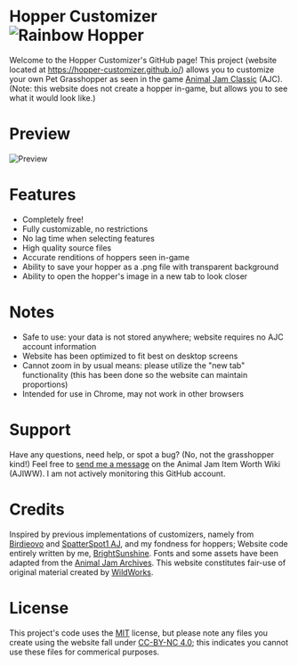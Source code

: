 # Hopper Customizer ![Rainbow Hopper](https://github.com/hopper-customizer/hopper-customizer-tester.github.io/blob/main/favicon-32x32.png)
Welcome to the Hopper Customizer's GitHub page! This project (website located at https://hopper-customizer.github.io/) allows you to customize your own Pet Grasshopper as seen in the game [Animal Jam Classic](https://classic.animaljam.com/en) (AJC). (Note: this website does not create a hopper in-game, but allows you to see what it would look like.)

# Preview
![Preview](https://github.com/hopper-customizer/hopper-customizer-tester.github.io/blob/main/hopper%20customizer%20preview.gif)

# Features
* Completely free!
* Fully customizable, no restrictions
* No lag time when selecting features
* High quality source files
* Accurate renditions of hoppers seen in-game
* Ability to save your hopper as a .png file with transparent background
* Ability to open the hopper's image in a new tab to look closer

# Notes
* Safe to use: your data is not stored anywhere; website requires no AJC account information
* Website has been optimized to fit best on desktop screens 
* Cannot zoom in by usual means: please utilize the "new tab" functionality (this has been done so the website can maintain proportions)
* Intended for use in Chrome, may not work in other browsers

# Support
Have any questions, need help, or spot a bug? (No, not the grasshopper kind!) Feel free to [send me a message](https://aj-item-worth.fandom.com/wiki/Message_Wall:BrightSunshine) on the Animal Jam Item Worth Wiki (AJIWW). I am not actively monitoring this GitHub account.

# Credits
Inspired by previous implementations of customizers, namely from [Birdieovo](https://aj-item-worth.fandom.com/wiki/User:Birdieovo) and [SpatterSpot1 AJ](https://aj-item-worth.fandom.com/wiki/User:SpatterSpot1_AJ%27s_other_ac_bc_she_frogot_her_login), and my fondness for hoppers; Website code entirely written by me, [BrightSunshine](https://aj-item-worth.fandom.com/wiki/User:BrightSunshine). Fonts and some assets have been adapted from the [Animal Jam Archives](https://www.animaljamarchives.com/). This website constitutes fair-use of original material created by [WildWorks](https://www.wildworks.com/).

# License
This project's code uses the [MIT](https://choosealicense.com/licenses/mit/) license, but please note any files you create using the website fall under [CC-BY-NC 4.0](https://creativecommons.org/licenses/by-nc/4.0/); this indicates you cannot use these files for commerical purposes.
